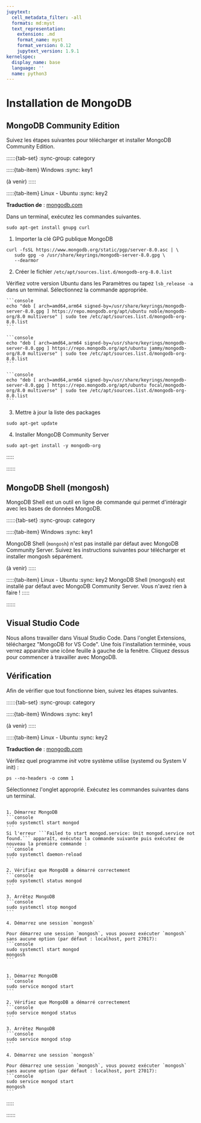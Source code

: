 ```yaml
---
jupytext:
  cell_metadata_filter: -all
  formats: md:myst
  text_representation:
    extension: .md
    format_name: myst
    format_version: 0.12
    jupytext_version: 1.9.1
kernelspec:
  display_name: base
  language: ''
  name: python3
---
```


# Installation de MongoDB


## MongoDB Community Edition

Suivez les étapes suivantes pour télécharger et installer MongoDB Community Edition.
   
::::::{tab-set}
:sync-group: category

:::::{tab-item} Windows
:sync: key1

(à venir)
:::::

:::::{tab-item} Linux - Ubuntu
:sync: key2

**Traduction de** : [mongodb.com](https://www.mongodb.com/docs/manual/tutorial/install-mongodb-on-ubuntu/)

Dans un terminal, exécutez les commandes suivantes.

```console
sudo apt-get install gnupg curl

```
1. Importer la clé GPG publique MongoDB

```console
curl -fsSL https://www.mongodb.org/static/pgp/server-8.0.asc | \
   sudo gpg -o /usr/share/keyrings/mongodb-server-8.0.gpg \
   --dearmor
```
2. Créer le fichier `/etc/apt/sources.list.d/mongodb-org-8.0.list`

Vérifiez votre version Ubuntu dans les Paramètres ou tapez `lsb_release -a` dans un terminal. Sélectionnez la commande appropriée.

````{tab} Ubuntu 24.04 (Noble)
```console
echo "deb [ arch=amd64,arm64 signed-by=/usr/share/keyrings/mongodb-server-8.0.gpg ] https://repo.mongodb.org/apt/ubuntu noble/mongodb-org/8.0 multiverse" | sudo tee /etc/apt/sources.list.d/mongodb-org-8.0.list￼
```
````
````{tab} Ubuntu 22.04 (Jammy)
```console
echo "deb [ arch=amd64,arm64 signed-by=/usr/share/keyrings/mongodb-server-8.0.gpg ] https://repo.mongodb.org/apt/ubuntu jammy/mongodb-org/8.0 multiverse" | sudo tee /etc/apt/sources.list.d/mongodb-org-8.0.list
```
````
````{tab} Ubuntu 20.04 (Focal)
```console
echo "deb [ arch=amd64,arm64 signed-by=/usr/share/keyrings/mongodb-server-8.0.gpg ] https://repo.mongodb.org/apt/ubuntu focal/mongodb-org/8.0 multiverse" | sudo tee /etc/apt/sources.list.d/mongodb-org-8.0.list
```
````

3. Mettre à jour la liste des packages

```console
sudo apt-get update
```
4. Installer MongoDB Community Server

```console
sudo apt-get install -y mongodb-org
```

:::::

::::::

## MongoDB Shell (mongosh)

MongoDB Shell est un outil en ligne de commande qui permet d'intéragir avec les bases de données MongoDB.

::::::{tab-set}
:sync-group: category

:::::{tab-item} Windows
:sync: key1

MongoDB Shell (`mongosh`) n'est pas installé par défaut avec MongoDB Community Server. Suivez les instructions suivantes pour télécharger et installer mongosh séparément.

(à venir)
:::::

:::::{tab-item} Linux - Ubuntu
:sync: key2
MongoDB Shell (mongosh) est installé par défaut avec MongoDB Community Server. Vous n'avez rien à faire !
:::::

::::::

## Visual Studio Code

Nous allons travailler dans Visual Studio Code. Dans l'onglet Extensions, téléchargez "MongoDB for VS Code". Une fois l'installation terminée, vous verrez apparaître une icône feuille à gauche de la fenêtre. Cliquez dessus pour commencer à travailler avec MongoDB.

## Vérification

Afin de vérifier que tout fonctionne bien, suivez les étapes suivantes. 

::::::{tab-set}
:sync-group: category

:::::{tab-item} Windows
:sync: key1

(à venir)
:::::

:::::{tab-item} Linux - Ubuntu
:sync: key2

**Traduction de** : [mongodb.com](https://www.mongodb.com/docs/manual/tutorial/install-mongodb-on-ubuntu/)

Vérifiez quel programme *init* votre système utilise (systemd ou System V init) :
```console
ps --no-headers -o comm 1
``` 

Sélectionnez l'onglet approprié. Exécutez les commandes suivantes dans un terminal.

````{tab} systemd (systemctl)

1. Démarrez MongoDB
```console
sudo systemctl start mongod
```
Si l'erreur ```Failed to start mongod.service: Unit mongod.service not found.``` apparaît, exécutez la commande suivante puis exécutez de nouveau la première commande :
```console
sudo systemctl daemon-reload
```

2. Vérifiez que MongoDB a démarré correctement
```console
sudo systemctl status mongod
```

3. Arrêtez MongoDB
```console
sudo systemctl stop mongod
```

4. Démarrez une session `mongosh`  

Pour démarrez une session `mongosh`, vous pouvez exécuter `mongosh` sans aucune option (par défaut : localhost, port 27017):
```console
sudo systemctl start mongod
mongosh
```
````
````{tab} System V init (service)

1. Démarrez MongoDB
```console
sudo service mongod start
```

2. Vérifiez que MongoDB a démarré correctement
```console
sudo service mongod status
```

3. Arrêtez MongoDB
```console
sudo service mongod stop
```

4. Démarrez une session `mongosh`  

Pour démarrez une session `mongosh`, vous pouvez exécuter `mongosh` sans aucune option (par défaut : localhost, port 27017):
```console
sudo service mongod start
mongosh
```
````
:::::

::::::
